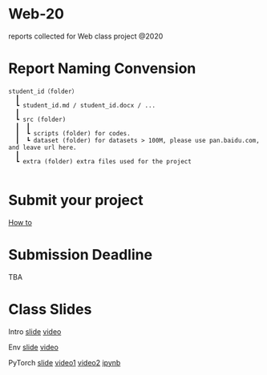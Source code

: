 # Web-20

reports collected for Web class project @2020

# Report Naming Convension
```
student_id（folder）  
  ┃
  ┗ student_id.md / student_id.docx / ...  
  ┃
  ┗ src (folder)
  ┃  ┃
  ┃  ┗ scripts (folder) for codes.
  ┃  ┗ dataset (folder) for datasets > 100M, please use pan.baidu.com, and leave url here.
  ┃
  ┗ extra (folder) extra files used for the project
  
```
 
# Submit your project
[How to](./Submission-Howto.md)

# Submission Deadline
TBA

# Class Slides
Intro [slide](https://info-ruc.github.io/Web-20/Web@20.pdf) [video](https://info-ruc.github.io/Web-20/intro.html)

Env [slide](https://info-ruc.github.io/Web-20/env.pdf) [video](https://info-ruc.github.io/Web-20/env.html)

PyTorch [slide](https://info-ruc.github.io/Web-20/pytorch.pdf) [video1](https://info-ruc.github.io/Web-20/pytorch1.html) [video2](https://info-ruc.github.io/Web-20/pytorch2.html) [ipynb](https://github.com/info-ruc/Web-20/blob/master/pytorch-tut.ipynb)


